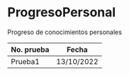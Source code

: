 # ProgresoPersonal
Progreso de conocimientos personales

| No. prueba | Fecha |
| --- | --- |
| Prueba1 | 13/10/2022 |
